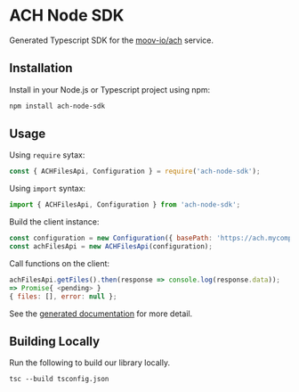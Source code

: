 # ACH Node SDK

Generated Typescript SDK for the [moov-io/ach](https://github.com/moov-io/ach) service.

## Installation

Install in your Node.js or Typescript project using npm:
```bash
npm install ach-node-sdk
```

## Usage

Using `require` sytax:
```js
const { ACHFilesApi, Configuration } = require('ach-node-sdk');
```

Using `import` syntax:
```js
import { ACHFilesApi, Configuration } from 'ach-node-sdk';
```

Build the client instance:
```js
const configuration = new Configuration({ basePath: 'https://ach.mycompany.com' });
const achFilesApi = new ACHFilesApi(configuration);
```

Call functions on the client:
```js
achFilesApi.getFiles().then(response => console.log(response.data));
=> Promise{ <pending> }
{ files: [], error: null };
```

See the [generated documentation](https://moov-io.github.io/ach-node-sdk/docs/) for more detail.

## Building Locally

Run the following to build our library locally.

```
tsc --build tsconfig.json
```

